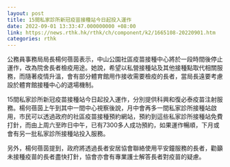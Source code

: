 ```yaml
---
layout: post
title: 15間私家診所新冠疫苗接種站今日起投入運作
date: 2022-09-01 13:33:47.000000000 +08:00
link: https://news.rthk.hk/rthk/ch/component/k2/1665108-20220901.htm
categories: rthk
---
```


公務員事務局局長楊何蓓茵表示，中山公園社區疫苗接種中心將於一段時間後停止運作，改為院舍長者檢疫用途。她說，希望以私營接種站及其他接種點取代相關服務，而隨著疫情升溫，會有部分體育館用作接收需要檢疫的長者，當局長遠要考慮設於體育館接種中心的退場機制。

15間私家診所新冠疫苗接種站今日起投入運作，分別提供科興和復必泰疫苗注射服務。楊何蓓茵上午到其中一間中心視察後說，月中會再多一間私家診所接種站啟用，市民可以透過政府的社區疫苗接種預約網站，預約到這些私家診所接種站免費打針，而由上周六至昨日中午，已有7300多人成功預約，如果運作暢順，下月或會有另一批私家診所接種站投入服務。

另外，楊何蓓茵提到，政府將透過長者安居協會聯絡使用平安鐘服務的長者，勸籲未接種疫苗的長者盡快打針，協會亦會有專業護士解答長者對疫苗的疑慮。
